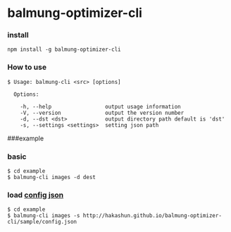 balmung-optimizer-cli
=====================

### install

```
npm install -g balmung-optimizer-cli
```

### How to use
```
$ Usage: balmung-cli <src> [options]

  Options:

    -h, --help                 output usage information
    -V, --version              output the version number
    -d, --dst <dst>            output directory path default is 'dst'
    -s, --settings <settings>  setting json path
```
###example

### basic
```
$ cd example
$ balmung-cli images -d dest
```
### load [config json](http://hakashun.github.io/balmung-optimizer-cli/sample/config.json)
```
$ cd example
$ balmung-cli images -s http://hakashun.github.io/balmung-optimizer-cli/sample/config.json
```
